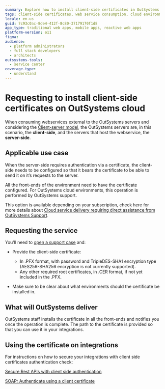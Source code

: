 ```yaml
---
summary: Explore how to install client-side certificates in OutSystems 11 (O11) cloud environments for secure webservice consumption.
tags: client-side certificates, web service consumption, cloud environments, authentication, security
locale: en-us
guid: 7c93c0ac-8de4-412f-8c80-37179170f1d8
app_type: traditional web apps, mobile apps, reactive web apps
platform-version: o11
figma:
audience:
  - platform administrators
  - full stack developers
  - architects
outsystems-tools:
  - service center
coverage-type:
  - understand
---
```


# Requesting to install client-side certificates on OutSystems cloud

When consuming webservices external to the OutSystems servers and considering the [Client-server model](https://en.wikipedia.org/wiki/Client%E2%80%93server_model), the OutSystems servers are, in this scenario, the **client-side**, and the servers that host the webservice, the **server-side**.

## Applicable use case

When the server-side requires authentication via a certificate, the client-side needs to be configured so that it bears the certificate to be able to send it on it’s requests to the server.

 All the front-ends of the environment need to have the certificate configured.
For OutSystems cloud environments, this operation is performed by OutSystems support.

This option is available depending on your subscription, check here for more details about [Cloud service delivery requiring direct assistance from OutSystems Support](https://www.outsystems.com/legal/success/cloud-services-catalog/).

## Requesting the service

You’ll need to [open a support case](https://success.outsystems.com/Support/OutSystems_community/Opening_a_support_case_with_OutSystems) and:

* Provide the client-side certificate:
    * In .PFX format, with password and TripleDES-SHA1 encryption type (AES256-SHA256 encryption is not currently supported).
    * Any other required root certificates, in .CER format, if not yet included in the .PFX.

* Make sure to be clear about what environments should the certificate be installed in.

## What will OutSystems deliver

OutSystems staff installs the certificate in all the front-ends and notifies you once the operation is complete.
The path to the certificate is provided so that you can use it in your integrations.

## Using the certificate on integrations

For instructions on how to secure your integrations with client side certificates authentication check:

[Secure Rest APIs with client side authentication](https://success.outsystems.com/Support/Security/Secure_Rest_APIs_with_client_side_authentication)

[SOAP: Authenticate using a client certificate](../../integration-with-systems/soap/consume/extensibility-use-cases/certificate.md)
